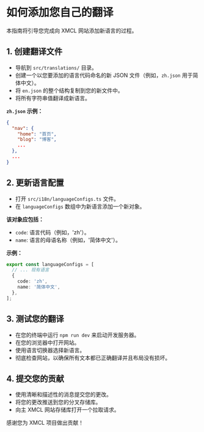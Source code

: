 # 如何添加您自己的翻译

本指南将引导您完成向 XMCL 网站添加新语言的过程。

## 1. 创建翻译文件

- 导航到 `src/translations/` 目录。
- 创建一个以您要添加的语言代码命名的新 JSON 文件（例如，`zh.json` 用于简体中文）。
- 将 `en.json` 的整个结构复制到您的新文件中。
- 将所有字符串值翻译成新语言。

**`zh.json` 示例：**
```json
{
  "nav": {
    "home": "首页",
    "blog": "博客",
    ...
  },
  ...
}
```

## 2. 更新语言配置

- 打开 `src/i18n/languageConfigs.ts` 文件。
- 在 `languageConfigs` 数组中为新语言添加一个新对象。

**该对象应包括：**
- `code`: 语言代码（例如，'zh'）。
- `name`: 语言的母语名称（例如，'简体中文'）。

**示例：**
```typescript
export const languageConfigs = [
  // ... 现有语言
  {
    code: 'zh',
    name: '简体中文',
  },
];
```

## 3. 测试您的翻译

- 在您的终端中运行 `npm run dev` 来启动开发服务器。
- 在您的浏览器中打开网站。
- 使用语言切换器选择新语言。
- 彻底检查网站，以确保所有文本都已正确翻译并且布局没有损坏。

## 4. 提交您的贡献

- 使用清晰和描述性的消息提交您的更改。
- 将您的更改推送到您的分叉存储库。
- 向主 XMCL 网站存储库打开一个拉取请求。

感谢您为 XMCL 项目做出贡献！